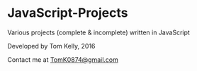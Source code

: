 # JavaScript-Projects

Various projects (complete & incomplete) written in JavaScript

Developed by Tom Kelly, 2016

Contact me at TomK0874@gmail.com

